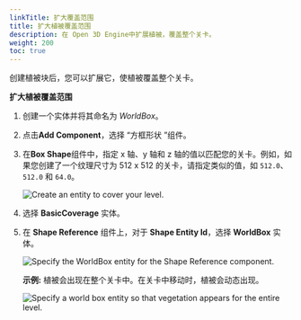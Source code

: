 ```yaml
---
linkTitle: 扩大覆盖范围
title: 扩大植被覆盖范围
description: 在 Open 3D Engine中扩展植被，覆盖整个关卡。
weight: 200
toc: true
---
```


创建植被块后，您可以扩展它，使植被覆盖整个关卡。

**扩大植被覆盖范围**

1. 创建一个实体并将其命名为 *WorldBox*。

1. 点击**Add Component**，选择 “方框形状 ”组件。

1. 在**Box Shape**组件中，指定 x 轴、y 轴和 z 轴的值以匹配您的关卡。例如，如果您创建了一个纹理尺寸为 512 x 512 的关卡，请指定类似的值，如 `512.0`、`512.0` 和 `64.0`。

    ![Create an entity to cover your level.](/images/user-guide/vegetation/dynamic/expanding-vegetation-coverage-1.png)

1. 选择 **BasicCoverage** 实体。

1. 在 **Shape Reference** 组件上，对于 **Shape Entity Id**，选择 **WorldBox** 实体。

    ![Specify the WorldBox entity for the Shape Reference component.](/images/user-guide/vegetation/dynamic/expanding-vegetation-coverage-2.png)

    **示例:** 植被会出现在整个关卡中。在关卡中移动时，植被会动态出现。

    ![Specify a world box entity so that vegetation appears for the entire level.](/images/user-guide/vegetation/dynamic/expanding-vegetation-coverage-3.png)
